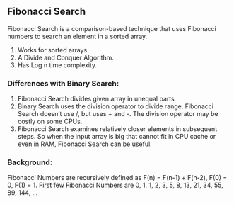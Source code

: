 ## Fibonacci Search

Fibonacci Search is a comparison-based technique that uses Fibonacci numbers to search an element in a sorted array.

1. Works for sorted arrays
2. A Divide and Conquer Algorithm.
3. Has Log n time complexity.

### Differences with Binary Search:

1. Fibonacci Search divides given array in unequal parts
2. Binary Search uses the division operator to divide range. Fibonacci Search doesn’t use /, but uses + and -. The division operator may be costly on some CPUs.
3. Fibonacci Search examines relatively closer elements in subsequent steps. So when the input array is big that cannot fit in CPU cache or even in RAM, Fibonacci Search can be useful.

### Background:
Fibonacci Numbers are recursively defined as F(n) = F(n-1) + F(n-2), F(0) = 0, F(1) = 1. First few Fibonacci Numbers are 0, 1, 1, 2, 3, 5, 8, 13, 21, 34, 55, 89, 144, …
